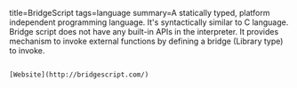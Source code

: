 title=BridgeScript
tags=language
summary=A statically typed, platform independent programming language. It's syntactically similar to C language. Bridge script does not have any built-in APIs in the interpreter. It provides mechanism to invoke external functions by defining a bridge (Library type) to invoke.
~~~~~~

[Website](http://bridgescript.com/)

